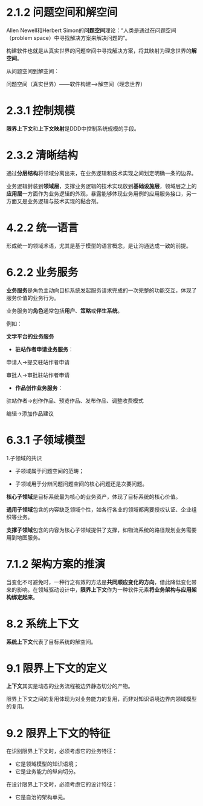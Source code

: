 # 2.1.2 问题空间和解空间

Allen Newell和Herbert Simon的**问题空间**理论：“人类是通过在问题空间（problem space）中寻找解决方案来解决问题的”。

构建软件也就是从真实世界的问题空间中寻找解决方案，将其映射为理念世界的**解空间**。

从问题空间到解空间：

问题空间（真实世界）——软件构建——>解空间（理念世界）

# 2.3.1 控制规模

**限界上下文**和**上下文映射**是DDD中控制系统规模的手段。

# 2.3.2 清晰结构

通过**分层结构**将领域分离出来，在业务逻辑和技术实现之间划定明确一条的边界。

业务逻辑封装到**领域层**，支撑业务逻辑的技术实现放到**基础设施层**，领域层之上的**应用层**一方面作为业务逻辑的外观，暴露能够体现业务用例的应用服务接口，另一方面又是业务逻辑与技术实现的黏合剂。

# 4.2.2 统一语言

形成统一的领域术语，尤其是基于模型的语言概念，是让沟通达成一致的前提。

# 6.2.2 业务服务

**业务服务**是角色主动向目标系统发起服务请求完成的一次完整的功能交互，体现了服务价值的业务行为。

业务服务的**角色**通常包括**用户**、**策略**或**伴生系统**。

例如：

**文学平台的业务服务**

- **驻站作者申请业务服务**：

申请人->提交驻站作者申请

审批人->审批驻站作者申请

- **作品创作业务服务**：

驻站作者->创作作品、预览作品、发布作品、调整收费模式

编辑->添加作品建议

# 6.3.1 子领域模型

1.子领域的共识

- 子领域属于问题空间的范畴；

- 子领域用于分辨问题问题空间的核心问题还是次要问题。

**核心子领域**是目标系统最为核心的业务资产，体现了目标系统的核心价值。

**通用子领域**包含的内容缺乏领域个性，如各行各业的领域都需要授权认证、企业组织等业务。

**支撑子领域**包含的内容为核心子领域提供了支撑，如物流系统的路径规划业务需要用到地图服务。

# 7.1.2 架构方案的推演

当变化不可避免时，一种行之有效的方法是**共同顺应变化的方向**，借此降低变化带来的影响。在领域驱动设计中，**限界上下文**作为一种软件元素**将业务架构与应用架构绑定起来**。

# 8.2 系统上下文

**系统上下文**代表了目标系统的解空间。

# 9.1 限界上下文的定义

**上下文**其实是动态的业务流程被边界静态切分的产物。

限界上下文之间的复用体现为对业务能力的复用，而非对知识语境边界内领域模型的复用。

# 9.2 限界上下文的特征

在识别限界上下文时，必须考虑它的业务特征：

- 它是领域模型的知识语境；
- 它是业务能力的纵向切分。

在设计限界上下文时，必须考虑它的设计特征：

- 它是自治的架构单元。